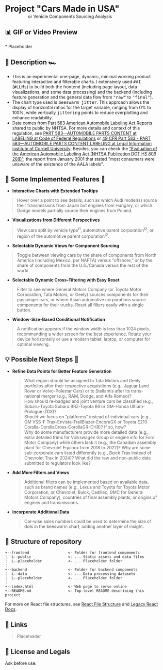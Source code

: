 <h1 style="margin:0 auto; "> Project "Cars Made in USA" </h1>
<span style="padding-left:15%; ">or Vehicle Components Sourcing Analysis</span>

<h2> 📊 GIF or Video Preview </h2>
  * Placeholder

<h2> 📖 ️Description 🏎 </h2>

  * This is an experimental one-page, dynamic, minimal working product featuring interactive and filterable charts. I extensively used <tt>#AI</tt> (<tt>#LLMs</tt>) to build both the frontend (including page layout, data visualizations, and some data processing) and the backend (including feature generation and the general data flow from <tt>"raw"</tt> to <tt>"final"</tt>).
  * The chart type used is <tt>beeswarm jitter</tt>. This approach allows the display of horizontal ratios for the target variable, ranging from 0% to 100%, while vertically <tt>jittering</tt> points to reduce overplotting and enhance readability.
  * Data comes from [Part 583 American Automobile Labeling Act Reports](https://www.nhtsa.gov/part-583-american-automobile-labeling-act-reports) shared to public by NHTSA. For more details and context of this regulation, see [PART 583—AUTOMOBILE PARTS CONTENT at LABELING at Code of Federal Regulations](https://www.ecfr.gov/current/title-49/subtitle-B/chapter-V/part-583) or [49 CFR Part 583 - PART 583—AUTOMOBILE PARTS CONTENT LABELING at Legal Information Institute of Cornell University](https://www.law.cornell.edu/cfr/text/49/part-583). Besides, you can check the ["Evaluation of the American Automobile Labeling Act (NHTSA Publication DOT HS 809 208)"](https://crashstats.nhtsa.dot.gov/Api/Public/ViewPublication/809208), the report from January 2001 that stated "most consumers were unaware of the existence of the AALA labels".

<h2> 📜 Some Implemented Features 🚙</h2>

  * **Interactive Charts with Extended Tooltips**
  > Hover over a point to see details, such as which Audi model(s) source their transmissions from Japan but engines from Hungary, or which Dodge models partially source their engines from Poland.

  * **Visualizations from Different Perspectives**
  > View cars split by vehicle type<sup>t1</sup>, automotive parent corporation<sup>t2</sup>, or region of the automotive parent corporation<sup>t2</sup>.

  * **Selectable Dynamic Views for Component Sourcing**
  > Toggle between viewing cars by the share of components from North America (including Mexico, per NAFTA) versus "offshore," or by the share of components from the U.S./Canada versus the rest of the world.

  * **Selectable Dynamic Cross-Filtering with Easy Reset**
  > Filter to see where General Motors Company (or Toyota Motor Corporation, Tata Motors, or Geely) sources components for their passenger cars, or where Asian automotive corporations source components for their trucks. Reset all filters easily with a single button.

  * **Window-Size-Based Conditional Notification**  
  > A notification appears if the window width is less than 1024 pixels, recommending a wider screen for the best experience. Rotate your device horizontally or use a modern tablet, laptop, or computer for optimal viewing.

<h2> 💡 Possible Next Steps 🚗</h2>

  * **Refine Data Points for Better Feature Generation**  
    > What region should be assigned to Tata Motors and Geely portfolios after their respective acquisitions (e.g., Jaguar Land Rover or Volvo-Polestar Cars) or to Stellantis after its trans-national merger (e.g., RAM, Dodge, and Alfa Romeo)?  
    > How should re-badged and joint venture cars be classified (e.g., Subaru-Toyota Subaru BRZ-Toyota 86 or GM-Honda Ultium-Prologue-ZDX)?  
    > Should we focus on "platforms" instead of individual cars (e.g., GM VSS-F Trax-Envista-TrailBlazer-EncoreGX or Toyota E210 Corolla-CorollaCross-CorollaGR-CHR)? If so, how?  
    > Why do some manufacturers provide more detailed data (e.g., extra detailed trims for Volkswagen Group or engine info for Ford Motor Company) while others lack it (e.g., the Canadian assembly plant for Chevrolet Equinox from 2018 to 2022)? Why are some sub-corporate cars listed differently (e.g., Buick Trax instead of Chevrolet Trax in 2024)? What did the raw and non-public data submitted to regulators look like?

  * **Add More Filters and Views**  
    > Additional filters can be implemented based on available data, such as brand names (e.g., Lexus and Toyota for Toyota Motor Corporation, or Chevrolet, Buick, Cadillac, GMC for General Motors Company), countries of final assembly plants, or origins of engines and transmissions.

  * **Incorporate Additional Data**  
    > Car-wise sales numbers could be used to determine the size of dots in the beeswarm chart, adding another layer of insight.

<h2> 📁 Structure of repository </h2>

  ```
  +--frontend                  <- Folder for frontend components
  ¦  L--public                 <- ... Static assets and data files
  ¦  L--placeholder            <- ... Placeholder folder
  ¦  
  +--backend                   <- Folder for backend components
  ¦  L--data                   <- ... Data processing datasets
  ¦  L--placeholder            <- ... Placeholder folder
  ¦
  +--index.html                <- Web page to serve online
  +--README.md                 <- Top-level README describing this project
  ```

  For more on React file structures, see [React File Structure](https://react-file-structure.surge.sh/) and [Legacy React Docs](https://legacy.reactjs.org/docs/faq-structure.html).

<h2> 📌 Links </h2>

  > Placeholder

<h2> 🐉 License and Legals </h2>

  Ask before use.

